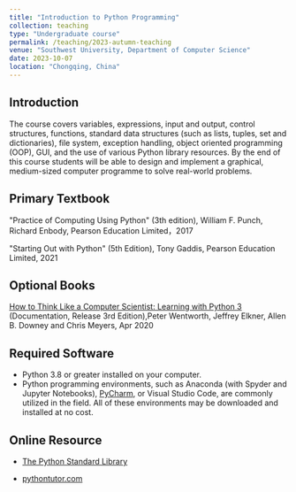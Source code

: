 ```yaml
---
title: "Introduction to Python Programming"
collection: teaching
type: "Undergraduate course"
permalink: /teaching/2023-autumn-teaching
venue: "Southwest University, Department of Computer Science"
date: 2023-10-07
location: "Chongqing, China"
---
```




Introduction
-----
The course covers variables, expressions, input and output, control structures, functions, standard data structures (such as lists, tuples, set and dictionaries), file system, exception handling, object oriented programming (OOP), GUI, and the use of various Python library resources. By the end of this course students will be able to design and implement a graphical, medium-sized computer programme to solve real-world problems.



Primary Textbook
-----

"Practice of Computing Using Python" (3th edition), William F. Punch, Richard Enbody, Pearson Education Limited，2017

"Starting Out with Python" (5th Edition), Tony Gaddis, Pearson Education Limited, 2021

Optional Books
-----

[How to Think Like a Computer Scientist: Learning with Python 3](http://openbookproject.net/thinkcs/python/english3e/) (Documentation, Release 3rd Edition),Peter Wentworth, Jeffrey Elkner, Allen B. Downey and Chris Meyers,  Apr 2020 



Required Software
-----

- Python 3.8 or greater installed on your computer.
- Python programming environments, such as Anaconda (with Spyder and Jupyter Notebooks), [PyCharm](https://www.jetbrains.com/pycharm-edu/), or Visual Studio Code, are commonly utilized in the field. All of these environments may be downloaded and installed at no cost.


Online Resource
-----

- [The Python Standard Library](https://docs.python.org/3.12/library/)

- [pythontutor.com](https://pythontutor.com/)



